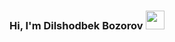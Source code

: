 ### Hi, I'm Dilshodbek Bozorov <img src="https://media.giphy.com/media/hvRJCLFzcasrR4ia7z/giphy.gif" width="30px" />

